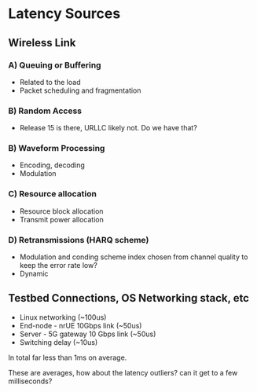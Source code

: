 # Latency Sources

## Wireless Link

### A) Queuing or Buffering
* Related to the load
* Packet scheduling and fragmentation

### B) Random Access
*  Release 15 is there, URLLC likely not. Do we have that?

### B) Waveform Processing
* Encoding, decoding
* Modulation

### C) Resource allocation
* Resource block allocation
* Transmit power allocation

### D) Retransmissions (HARQ scheme)
* Modulation and conding scheme index chosen from channel quality to keep the error rate low?
* Dynamic

## Testbed Connections, OS Networking stack, etc
* Linux networking (~100us)
* End-node - nrUE 10Gbps link (~50us)
* Server - 5G gateway 10 Gbps link (~50us)
* Switching delay (~10us)

In total far less than 1ms on average.

These are averages, how about the latency outliers? can it get to a few milliseconds?
